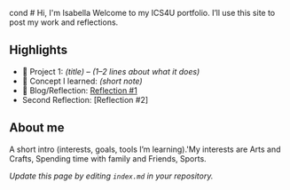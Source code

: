 cond # Hi, I'm Isabella
Welcome to my ICS4U portfolio. I’ll use this site to post my work and reflections.

## Highlights
- 🔧 Project 1: *(title)* – *(1–2 lines about what it does)*
- 🧠 Concept I learned: *(short note)*
- 📝 Blog/Reflection: [Reflection #1](./posts/first_reflection.md)
- Second Reflection: [Reflection #2]
## About me
A short intro (interests, goals, tools I’m learning).'My interests are Arts and Crafts, Spending time with family and Friends, Sports. 

*Update this page by editing `index.md` in your repository.*
